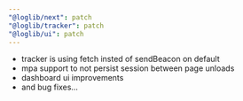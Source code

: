 ```yaml
---
"@loglib/next": patch
"@loglib/tracker": patch
"@loglib/ui": patch
---
```


- tracker is using fetch insted of sendBeacon on default
- mpa support to not persist session between page unloads
- dashboard ui improvements
- and bug fixes...
